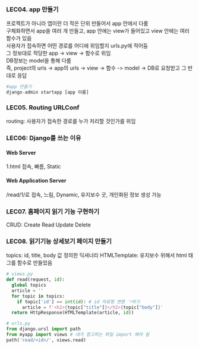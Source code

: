 ### LEC04. app 만들기
프로젝트가 아니라 앱이란 더 작은 단위 만들어서 app 안에서 다룸  
구체화하면서 app을 여러 개 만들고, app 안에는 view가 들어있고 view 안에는 여러 함수가 있음  
사용자가 접속하면 어떤 경로를 어디에 위임할지 urls.py에 적어둠  
그 정보대로 적당한 app -> view -> 함수로 위임  
DB정보는 model을 통해 다룸  
즉, project의 urls -> app의 urls -> view -> 함수 -> model -> DB로 요청받고 그 반대로 응답  
```py
#app 만들기
django-admin startapp [app 이름]
```
### LEC05. Routing URLConf
routing: 사용자가 접속한 경로를 누가 처리할 것인가를 위임  

### LEC06: Django를 쓰는 이유
#### Web Server
1.html 접속, 빠름, Static
#### Web Application Server
/read/1/로 접속, 느림, Dynamic, 유지보수 굿, 개인화된 정보 생성 가능

### LEC07. 홈페이지 읽기 기능 구현하기
CRUD: Create Read Update Delete  

### LEC08. 읽기기능 상세보기 페이지 만들기 
topics: id, title, body 값 정의한 딕셔너리
HTMLTemplate: 유지보수 위해서 html 태그를 함수로 만들었음

```python
# views.py
def read(request, id):
  global topics
  article = ''
  for topic in topics:
    if topic['id'] == int(id): # id 자료형 변환 ㄱ하기
      article = f'<h2>{topic["title"]}</h2>{topic["body"]}'
  return HttpResponse(HTMLTemplate(article, id))

# urls.py
from django.ursl import path
from myapp import views # 내가 참고하는 파일 import 해야 됨
path('read/<id>/', views.read)
```
